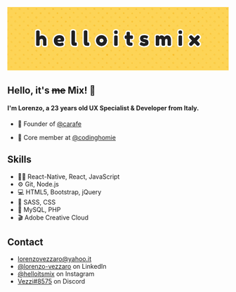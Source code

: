 ![background](./src/img/bg.jpg)

## Hello, it's ~~me~~ Mix! 👋
#### I'm Lorenzo, a 23 years old UX Specialist & Developer from Italy.


- 🧭 Founder of [@carafe](https://bit.ly/carafe-app)

- 👥 Core member at [@codinghomie](https://bit.ly/codinghomie)

## Skills
- 👨‍💻 React-Native, React, JavaScript
- ⚙️ Git, Node.js
- 💻 HTML5, Bootstrap, jQuery
- 🎨 SASS, CSS
- 💾 MySQL, PHP
- 🎬 Adobe Creative Cloud

## Contact
- [lorenzovezzaro@yahoo.it](mailto:lorenzovezzaro@yahoo.it)
- [@lorenzo-vezzaro](https://www.linkedin.com/in/lorenzo-vezzaro) on LinkedIn
- [@helloitsmix](https://instagram.com/helloitsmix) on Instagram
- [Vezzi#8575](./) on Discord
